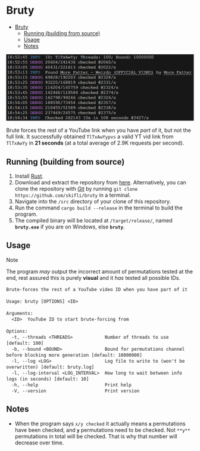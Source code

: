 # Bruty

- [Bruty](#bruty)
  - [Running (building from source)](#running-building-from-source)
  - [Usage](#usage)
  - [Notes](#notes)
  
![Screenshot of the program working](assets/cover.png)

Brute forces the rest of a YouTube link when you have *part* of it, but not the full link. It successfully obtained `TlTxAwYypvs` a valid YT vid link from `TlTxAwYy` in **21 seconds** (at a total average of 2.9K requests per second).

## Running (building from source)

1. Install [Rust](https://www.rust-lang.org/tools/install).
2. Download and extract the repository from [here](https://github.com/skifli/bruty/archive/refs/heads/master.zip). Alternatively, you can clone the repository with [Git](https://git-scm.com/) by running `git clone https://github.com/skifli/bruty` in a terminal.
3. Navigate into the `/src` directory of your clone of this repository.
4. Run the command `cargo build --release` in the terminal to build the program.
5. The compiled binary will be located at `/target/release/`, named **`bruty.exe`** if you are on Windows, else **`bruty`**.

## Usage

> [!NOTE]
> The program *may* output the incorrect amount of permutations tested at the end, rest assured this is purely **visual** and it *has* tested all possible IDs.

```
Brute-forces the rest of a YouTube video ID when you have part of it

Usage: bruty [OPTIONS] <ID>

Arguments:
  <ID>  YouTube ID to start brute-forcing from

Options:
  -t, --threads <THREADS>            Number of threads to use [default: 100]
  -b, --bound <BOUND>                Bound for permutations channel before blocking more generation [default: 10000000]
  -l, --log <LOG>                    Log file to write to (won't be overwritten) [default: bruty.log]
  -l, --log-interval <LOG_INTERVAL>  How long to wait between info logs (in seconds) [default: 10]
  -h, --help                         Print help
  -V, --version                      Print version
```

## Notes

* When the program says `x/y checked` it actually means **`x`** permutations have been checked, and **`y`** permutations need to be checked. Not `**y**` permutations in total will be checked. That is why that number will decrease over time.